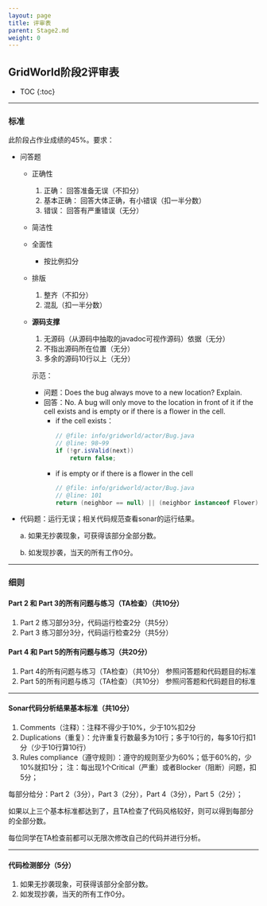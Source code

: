```yaml
---
layout: page
title: 评审表
parent: Stage2.md
weight: 0
---
```


## GridWorld阶段2评审表

* TOC
{:toc}


---


### 标准
此阶段占作业成绩的45%。要求：

 - 问答题
    - 正确性
        1. 正确： 回答准备无误（不扣分）
        2. 基本正确： 回答大体正确，有小错误（扣一半分数）
        3. 错误： 回答有严重错误（无分）
    - 简洁性
    - 全面性
        - 按比例扣分
    - 排版
        1. 整齐（不扣分）
        2. 混乱（扣一半分数）
    - **源码支撑**
        1. 无源码（从源码中抽取的javadoc可视作源码）依据（无分）
        2. 不指出源码所在位置（无分）
        3. 多余的源码10行以上（无分）

        示范： 
        - 问题：Does the bug always move to a new location? Explain.
        - 回答：No. A bug will only move to the location in front of it if the cell exists and is empty or if there is a flower in the cell.
            - if the cell exists：
                ```java
                // @file: info/gridworld/actor/Bug.java
                // @line: 98~99
                if (!gr.isValid(next))
                    return false;
                ```
            - if is empty or if there is a flower in the cell
                ```java
                // @file: info/gridworld/actor/Bug.java
                // @line: 101
                return (neighbor == null) || (neighbor instanceof Flower);
                ```

 - 代码题：运行无误；相关代码规范查看sonar的运行结果。

    a. 如果无抄袭现象，可获得该部分全部分数。

    b. 如发现抄袭，当天的所有工作0分。


----------


### 细则

#### **Part 2** 和 **Part 3**的所有问题与练习（TA检查）（共10分）

 1. Part 2 练习部分3分，代码运行检查2分（共5分）
 2. Part 3 练习部分3分，代码运行检查2分（共5分）

#### **Part 4** 和 **Part 5**的所有问题与练习（共20分）

 1. Part 4的所有问题与练习（TA检查）（共10分）
    参照问答题和代码题目的标准
 2. Part 5的所有问题与练习（TA检查）（共10分）
    参照问答题和代码题目的标准


----------


#### **Sonar**代码分析结果基本标准（共10分）

 1. Comments（注释）：注释不得少于10%，少于10%扣2分
 2. Duplications（重复）：允许重复行数最多为10行；多于10行的，每多10行扣1分（少于10行算10行）
 3. Rules compliance（遵守规则）：遵守的规则至少为60%；低于60%的，少10%就扣1分；
    注：每出现1个Critical（严重）或者Blocker（阻断）问题，扣5分；
    
每部分给分：Part 2（3分），Part 3（2分），Part 4（3分），Part 5（2分）；

如果以上三个基本标准都达到了，且TA检查了代码风格较好，则可以得到每部分的全部分数。

每位同学在TA检查前都可以无限次修改自己的代码并进行分析。


----------


#### **代码检测部分**（5分）

 1. 如果无抄袭现象，可获得该部分全部分数。
 2. 如发现抄袭，当天的所有工作0分。

